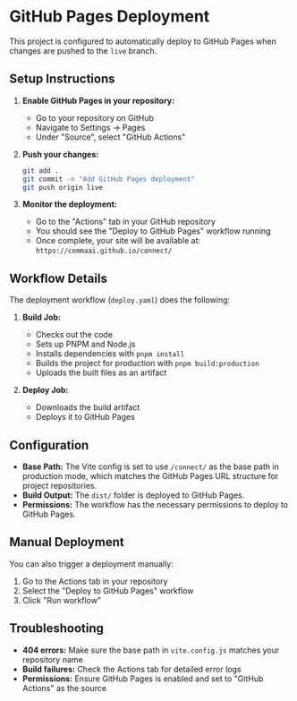 # GitHub Pages Deployment

This project is configured to automatically deploy to GitHub Pages when changes are pushed to the `live` branch.

## Setup Instructions

1. **Enable GitHub Pages in your repository:**
   - Go to your repository on GitHub
   - Navigate to Settings → Pages
   - Under "Source", select "GitHub Actions"

2. **Push your changes:**
   ```bash
   git add .
   git commit -m "Add GitHub Pages deployment"
   git push origin live
   ```

3. **Monitor the deployment:**
   - Go to the "Actions" tab in your GitHub repository
   - You should see the "Deploy to GitHub Pages" workflow running
   - Once complete, your site will be available at: `https://commaai.github.io/connect/`

## Workflow Details

The deployment workflow (`deploy.yaml`) does the following:

1. **Build Job:**
   - Checks out the code
   - Sets up PNPM and Node.js
   - Installs dependencies with `pnpm install`
   - Builds the project for production with `pnpm build:production`
   - Uploads the built files as an artifact

2. **Deploy Job:**
   - Downloads the build artifact
   - Deploys it to GitHub Pages

## Configuration

- **Base Path:** The Vite config is set to use `/connect/` as the base path in production mode, which matches the GitHub Pages URL structure for project repositories.
- **Build Output:** The `dist/` folder is deployed to GitHub Pages.
- **Permissions:** The workflow has the necessary permissions to deploy to GitHub Pages.

## Manual Deployment

You can also trigger a deployment manually:
1. Go to the Actions tab in your repository
2. Select the "Deploy to GitHub Pages" workflow
3. Click "Run workflow"

## Troubleshooting

- **404 errors:** Make sure the base path in `vite.config.js` matches your repository name
- **Build failures:** Check the Actions tab for detailed error logs
- **Permissions:** Ensure GitHub Pages is enabled and set to "GitHub Actions" as the source
